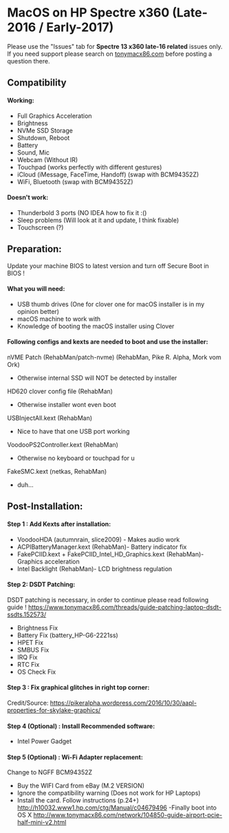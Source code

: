 # MacOS on HP Spectre x360 (Late-2016 / Early-2017)


Please use the "Issues" tab for **Spectre 13 x360 late-16 related** issues only. If you need support please search on [tonymacx86.com](http://tonymacx86.com) before posting a question there.


## Compatibility

#### Working:

- Full Graphics Acceleration
- Brightness
- NVMe SSD Storage
- Shutdown, Reboot
- Battery
- Sound, Mic
- Webcam (Without IR)
- Touchpad (works perfectly with different gestures)
- iCloud (iMessage, FaceTime, Handoff) (swap with BCM94352Z)
- WiFi, Bluetooth (swap with BCM94352Z)

#### Doesn't work:

- Thunderbold 3 ports (NO IDEA how to fix it :()
- Sleep problems (Will look at it and update, I think fixable)
- Touchscreen (?)



## Preparation:

Update your machine BIOS to latest version
and turn off Secure Boot in BIOS !

#### What you will need:
- USB thumb drives (One for clover one for macOS installer is in my opinion better)
- macOS machine to work with
- Knowledge of booting the macOS installer using Clover

#### Following configs and kexts are needed to boot and use the installer:

nVME Patch (RehabMan/patch-nvme) (RehabMan, Pike R. Alpha, Mork vom Ork)
- Otherwise internal SSD will NOT be detected by installer

HD620 clover config file (RehabMan)
- Otherwise installer wont even boot

USBInjectAll.kext (RehabMan)
- Nice to have that one USB port working

VoodooPS2Controller.kext (RehabMan)
- Otherwise no keyboard or touchpad for u

FakeSMC.kext (netkas, RehabMan)
- duh...


## Post-Installation:

#### Step 1 : Add Kexts after installation:

- VoodooHDA (autumnrain, slice2009) - Makes audio work
- ACPIBatteryManager.kext (RehabMan)- Battery indicator fix
- FakePCIID.kext + FakePCIID_Intel_HD_Graphics.kext (RehabMan)- Graphics acceleration
- Intel Backlight (RehabMan)- LCD brightness regulation


#### Step 2: DSDT Patching:

DSDT patching is necessary, in order to continue please read following guide !
https://www.tonymacx86.com/threads/guide-patching-laptop-dsdt-ssdts.152573/

- Brightness Fix
- Battery Fix (battery_HP-G6-2221ss)
- HPET Fix
- SMBUS Fix
- IRQ Fix
- RTC Fix
- OS Check Fix


#### Step 3 : Fix graphical glitches in right top corner:

Credit/Source:
https://pikeralpha.wordpress.com/2016/10/30/aapl-properties-for-skylake-graphics/

#### Step 4 (Optional) : Install Recommended software:
 - Intel Power Gadget

#### Step 5 (Optional) : Wi-Fi Adapter replacement:

Change to NGFF BCM94352Z
- Buy the WIFI Card from eBay (M.2 VERSION)
- Ignore the compatibility warning (Does not work for HP Laptops)
- Install the card. Follow instructions (p.24+)
http://h10032.www1.hp.com/ctg/Manual/c04679496
-Finally boot into OS X
http://www.tonymacx86.com/network/104850-guide-airport-pcie-half-mini-v2.html
